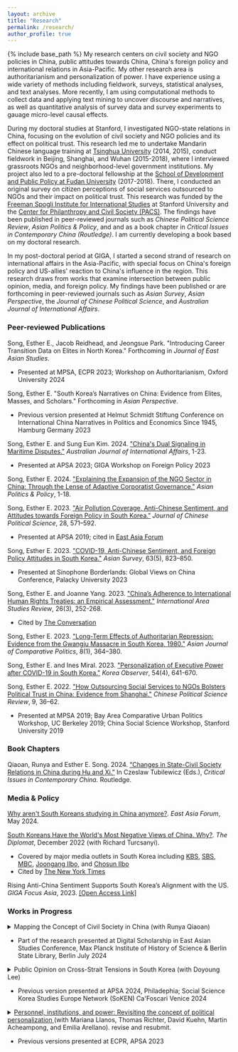 ```yaml
---
layout: archive
title: "Research"
permalink: /research/
author_profile: true
---
```


{% include base_path %}
My research centers on civil society and NGO policies in China, public attitudes towards China, China's foreign policy and international relations in Asia-Pacific. My other research area is authoritarianism and personalization of power. I have experience using a wide variety of methods including fieldwork, surveys, statistical analyses, and text analyses. More recently, I am using computational methods to collect data and applying text mining to uncover discourse and narratives, as well as quantitative analysis of survey data and survey experiments to gauage micro-level causal effects.

During my doctoral studies at Stanford, I investigated NGO-state relations in China, focusing on the evolution of civil society and NGO policies and its effect on political trust. This research led me to undertake Mandarin Chinese language training at [Tsinghua University](https://www.tsinghua.edu.cn/en/) (2014, 2015), conduct fieldwork in Beijing, Shanghai, and Wuhan (2015-2018), where I interviewed grassroots NGOs and neighborhood-level government institutions. My project also led to a pre-doctoral fellowship at the [School of Development and Public Policy at Fudan University](https://www.fudan.edu.cn/en/2019/0514/c295a96700/page.psp) (2017-2018). There, I conducted an original survey on citizen perceptions of social services outsourced to NGOs and their impact on political trust. This research was funded by the [Freeman Spogli Institute for International Studies](https://fsi.stanford.edu/) at Stanford University and the [Center for Philanthropy and Civil Society (PACS)](https://pacscenter.stanford.edu/). The findings have been published in peer-reviewed journals such as *Chinese Political Science Review*, *Asian Politics & Policy*, and and as a book chapter in *Critical Issues in Contemporary China (Routledge)*. I am currently developing a book based on my doctoral research.

In my post-doctoral period at GIGA, I started a second strand of research on international affairs in the Asia-Pacific, with special focus on China's foreign policy and US-allies' reaction to China's influence in the region. This research draws from works that examine intersection between public opinion, media, and foreign policy. My findings have been published or are forthcoming in peer-reviewed journals such as *Asian Survey*, *Asian Perspective*, the *Journal of Chinese Political Science*, and *Australian Journal of International Affairs*.

### Peer-reviewed Publications

Song, Esther E., Jacob Reidhead, and Jeongsue Park. "Introducing Career Transition Data on Elites in North Korea." Forthcoming in *Journal of East Asian Studies*.     
- Presented at MPSA, ECPR 2023; Workshop on Authoritarianism, Oxford University 2024
  
Song, Esther E. "South Korea’s Narratives on China: Evidence from Elites, Masses, and Scholars." Forthcoming in *Asian Perspective*.     
- Previous version presented at Helmut Schmidt Stiftung Conference on International China Narratives in Politics and Economics Since 1945, Hamburg Germany 2023

Song, Esther E. and Sung Eun Kim. 2024. ["China's Dual Signaling in Maritime Disputes."](https://www.tandfonline.com/doi/full/10.1080/10357718.2024.2394179) *Australian Journal of International Affairs*, 1-23.   
- Presented at APSA 2023; GIGA Workshop on Foreign Policy 2023

Song, Esther E. 2024. ["Explaining the Expansion of the NGO Sector in China: Through the Lense of Adaptive Corporatist Governance."](https://onlinelibrary.wiley.com/doi/10.1111/aspp.12752) *Asian Politics & Policy*, 1-18.      

Song, Esther E. 2023. ["Air Pollution Coverage, Anti-Chinese Sentiment, and Attitudes towards Foreign Policy in South Korea."](https://doi.org/10.1007/s11366-023-09849-z) *Journal of Chinese Political Science*, 28, 571–592.           
- Presented at APSA 2019; cited in [East Asia Forum](https://eastasiaforum.org/2024/05/24/why-arent-south-koreans-studying-in-china-anymore/)
  
Song, Esther E. 2023. ["COVID-19, Anti-Chinese Sentiment, and Foreign Policy Attitudes in South Korea."](https://t.co/ulZlIiRwHZ) *Asian Survey*, 63(5), 823–850.          
- Presented at Sinophone Borderlands: Global Views on China Conference, Palacky University 2023

Song, Esther E. and Joanne Yang. 2023. ["China’s Adherence to International Human Rights Treaties: an Empirical Assessment."](https://journals.sagepub.com/doi/10.1177/22338659231175830) *International Area Studies Review*, 26(3), 252-268.       
- Cited by [The Conversation](https://theconversation.com/how-to-encourage-china-to-become-a-law-abiding-member-of-the-rules-based-international-order-218223)        

Song, Esther E. 2023. ["Long-Term Effects of Authoritarian Repression: Evidence from the Gwangju Massacre in South Korea, 1980."](https://journals.sagepub.com/doi/epub/10.1177/20578911221147994) *Asian Journal of Comparative Politics*, 8(1), 364–380.     

Song, Esther E. and Ines Miral. 2023. ["Personalization of Executive Power after COVID-19 in South Korea."](https://scholar.kyobobook.co.kr/article/detail/4010068022214) *Korea Observer*, 54(4), 641-670.      

Song, Esther E. 2022. ["How Outsourcing Social Services to NGOs Bolsters Political Trust in China: Evidence from Shanghai."](https://link.springer.com/article/10.1007/s41111-021-00207-z) *Chinese Political Science Review*, 9, 36–62.       
- Presented at MPSA 2019; Bay Area Comparative Urban Politics Workshop, UC Berkeley 2019; China Social Science Workshop, Stanford University 2019 

### Book Chapters

Qiaoan, Runya and Esther E. Song. 2024. [“Changes in State-Civil Society Relations in China during Hu and Xi.”](https://www.taylorfrancis.com/chapters/edit/10.4324/9781003227014-4/state-civil-society-relations-china-hu-jintao-xi-jinping-runya-qiaoan-esther-song?context=ubx&refId=457ddd66-47a6-4d74-8d98-0df445118c89) In Czeslaw Tubilewicz (Eds.), *Critical Issues in Contemporary China.* Routledge.

### Media & Policy

[Why aren't South Koreans studying in China anymore?](https://eastasiaforum.org/2024/05/24/why-arent-south-koreans-studying-in-china-anymore/). *East Asia Forum*, May 2024.   

[South Koreans Have the World's Most Negative Views of China. Why?](https://thediplomat.com/2022/12/south-koreans-have-the-worlds-most-negative-views-of-china-why/). *The Diplomat*, December 2022 (with Richard Turcsanyi).
   * Covered by major media outlets in South Korea including [KBS](https://news.kbs.co.kr/news/view.do?ncd=6207159&ref=A), [SBS](https://news.sbs.co.kr/news/endPage.do?news_id=N1007024887&plink=ORI&cooper=NAVER), [MBC](https://imnews.imbc.com/replay/2022/nwtoday/article/6440097_35752.html), [Joongang Ilbo](https://www.joongang.co.kr/article/25129259), and [Chosun Ilbo](https://www.chosun.com/international/international_general/2022/12/28/NSJ6CQ37RNEM3JOVZWWAZDRAAI/?utm_source=naver&utm_medium=referral&utm_campaign=naver-news)
   * Cited by [The New York Times](https://www.nytimes.com/2023/04/10/opinion/south-korea-japan-china-relations.html)      

Rising Anti-China Sentiment Supports South Korea’s Alignment with the US. *GIGA Focus Asia*, 2023. [[Open Access Link]](https://www.giga-hamburg.de/en/publications/giga-focus/rising-anti-china-sentiment-supports-south-koreas-alignment-with-the-us)    

### Works in Progress

<details style="display:inline"><summary>Mapping the Concept of Civil Society in China (with Runya Qiaoan)</summary><br><p>Studies on civil society in China has suffered from a positivist bias where civil society is often conceptualized as the NGO sector. This conceptualization dismisses cultural and social contexts that distinguishes the how the concept of civil society is used and discussed in China. By leveraging a large corpus of text data and computational text analysis on scholarly articles on civil society in China from 2002 to 2021 and public discussions on the concept of civil society on online forums and social media, this article aims to uncover the major conceptual discussions on civil society in China and highlight how they differ from conceptualizations in western political thought.</p></details><ul><li><p>Part of the research presented at Digital Scholarship in East Asian Studies Conference, Max Planck Institute of History of Science & Berlin State Library, Berlin July 2024</p></li></ul>    

<details style="display:inline"><summary>Public Opinion on Cross-Strait Tensions in South Korea (with Doyoung Lee)</summary><br><p>South Korea has established a security alliance with the United States, yet its principal trading partner is China. This three-way association poses challenging foreign policy decisions for South Korea, particularly amid the backdrop of the intense rivalry between the United States and China. One of the dilemmas involves aligning with the U.S. and Taiwan concerning military tensions in the Taiwan Strait. This decision is not only shaped by national interests but also by domestic factors such as public sentiment. This article explores South Korean public attitudes toward the escalating tensions between the U.S. and China over Taiwan, aiming to provide insight into the factors influencing their preferences. The analysis relies on data from social media, news sources, and surveys.</p></details><ul><li><p>Previous version presented at APSA 2024, Philadephia; Social Science Korea Studies Europe Network (SoKEN) Ca'Foscari Venice 2024</p></li></ul>      

<details style="display:inline"><summary><a href="https://www.econstor.eu/bitstream/10419/281768/1/1878883526.pdf" target="_blank">Personnel, institutions, and power: Revisiting the concept of political personalization </a>(with Mariana Llanos, Thomas Richter, David Kuehn, Martin Acheampong, and Emilia Arellano). revise and resubmit.</summary></details><ul><li><p> Previous versions presented at ECPR, APSA 2023</p></li></ul>
